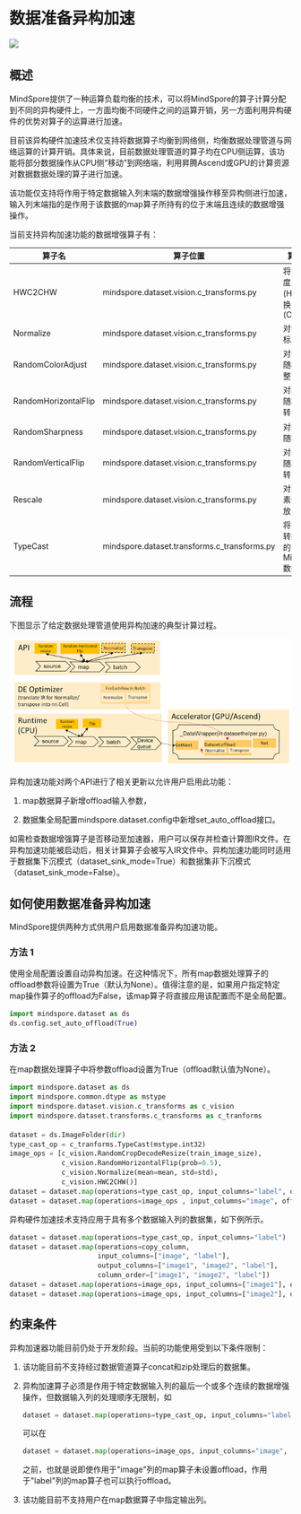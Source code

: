 # 数据准备异构加速

<a href="https://gitee.com/mindspore/docs/blob/master/docs/mindspore/source_zh_cn/design/dataset_offload.md" target="_blank"><img src="https://mindspore-website.obs.cn-north-4.myhuaweicloud.com/website-images/master/resource/_static/logo_source.png"></a>

## 概述

MindSpore提供了一种运算负载均衡的技术，可以将MindSpore的算子计算分配到不同的异构硬件上，一方面均衡不同硬件之间的运算开销，另一方面利用异构硬件的优势对算子的运算进行加速。

目前该异构硬件加速技术仅支持将数据算子均衡到网络侧，均衡数据处理管道与网络运算的计算开销。具体来说，目前数据处理管道的算子均在CPU侧运算，该功能将部分数据操作从CPU侧“移动”到网络端，利用昇腾Ascend或GPU的计算资源对数据数据处理的算子进行加速。

该功能仅支持将作用于特定数据输入列末端的数据增强操作移至异构侧进行加速，输入列末端指的是作用于该数据的map算子所持有的位于末端且连续的数据增强操作。

当前支持异构加速功能的数据增强算子有：

| 算子名               | 算子位置                                     | 算子功能                                |
| -------------------- | -------------------------------------------- | --------------------------------------- |
| HWC2CHW              | mindspore.dataset.vision.c_transforms.py     | 将图像的维度从(H,W,C) 转换为 (C,H,W)    |
| Normalize            | mindspore.dataset.vision.c_transforms.py     | 对图像进行标准化                        |
| RandomColorAdjust    | mindspore.dataset.vision.c_transforms.py     | 对图像进行随机颜色调整                  |
| RandomHorizontalFlip | mindspore.dataset.vision.c_transforms.py     | 对图像进行随机水平翻转                  |
| RandomSharpness      | mindspore.dataset.vision.c_transforms.py     | 对图像进行随机锐化                      |
| RandomVerticalFlip   | mindspore.dataset.vision.c_transforms.py     | 对图像进行随机垂直翻转                  |
| Rescale              | mindspore.dataset.vision.c_transforms.py     | 对图像的像素值进行缩放                  |
| TypeCast             | mindspore.dataset.transforms.c_transforms.py | 将张量强制转换为给定的MindSpore数据类型 |

## 流程

下图显示了给定数据处理管道使用异构加速的典型计算过程。

![offload](./images/offload_process.PNG)

异构加速功能对两个API进行了相关更新以允许用户启用此功能：

1. map数据算子新增offload输入参数，

2. 数据集全局配置mindspore.dataset.config中新增set_auto_offload接口。

如需检查数据增强算子是否移动至加速器，用户可以保存并检查计算图IR文件。在异构加速功能被启动后，相关计算算子会被写入IR文件中。异构加速功能同时适用于数据集下沉模式（dataset_sink_mode=True）和数据集非下沉模式（dataset_sink_mode=False）。

## 如何使用数据准备异构加速

MindSpore提供两种方式供用户启用数据准备异构加速功能。

### 方法 1

使用全局配置设置自动异构加速。在这种情况下，所有map数据处理算子的offload参数将设置为True（默认为None）。值得注意的是，如果用户指定特定map操作算子的offload为False，该map算子将直接应用该配置而不是全局配置。

```python
import mindspore.dataset as ds
ds.config.set_auto_offload(True)
```

### 方法 2

在map数据处理算子中将参数offload设置为True（offload默认值为None）。

```python
import mindspore.dataset as ds
import mindspore.common.dtype as mstype
import mindspore.dataset.vision.c_transforms as c_vision
import mindspore.dataset.transforms.c_transforms as c_tranforms

dataset = ds.ImageFolder(dir)
type_cast_op = c_tranforms.TypeCast(mstype.int32)
image_ops = [c_vision.RandomCropDecodeResize(train_image_size),
             c_vision.RandomHorizontalFlip(prob=0.5),
             c_vision.Normalize(mean=mean, std=std),
             c_vision.HWC2CHW()]
dataset = dataset.map(operations=type_cast_op, input_columns="label", offload=True)
dataset = dataset.map(operations=image_ops , input_columns="image", offload=True)
```

异构硬件加速技术支持应用于具有多个数据输入列的数据集，如下例所示。

```python
dataset = dataset.map(operations=type_cast_op, input_columns="label")
dataset = dataset.map(operations=copy_column,
                      input_columns=["image", "label"],
                      output_columns=["image1", "image2", "label"],
                      column_order=["image1", "image2", "label"])
dataset = dataset.map(operations=image_ops, input_columns=["image1"], offload=True)
dataset = dataset.map(operations=image_ops, input_columns=["image2"], offload=True)
```

## 约束条件

异构加速器功能目前仍处于开发阶段。当前的功能使用受到以下条件限制：

1. 该功能目前不支持经过数据管道算子concat和zip处理后的数据集。

2. 异构加速算子必须是作用于特定数据输入列的最后一个或多个连续的数据增强操作，但数据输入列的处理顺序无限制，如

    ```python
    dataset = dataset.map(operations=type_cast_op, input_columns="label", offload=True)
    ```

    可以在

    ```python
    dataset = dataset.map(operations=image_ops, input_columns="image", offload=False)
    ```

    之前，也就是说即使作用于"image"列的map算子未设置offload，作用于"label"列的map算子也可以执行offload。

3. 该功能目前不支持用户在map数据算子中指定输出列。
